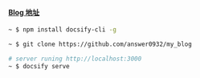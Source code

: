 #### [Blog 地址](https://github.com/answer0932/my_blog)

`````bash
~ $ npm install docsify-cli -g

~ $ git clone https://github.com/answer0932/my_blog

# server runing http://localhost:3000
~ $ docsify serve

`````

